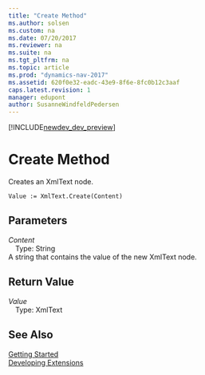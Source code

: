 ```yaml
---
title: "Create Method"
ms.author: solsen
ms.custom: na
ms.date: 07/20/2017
ms.reviewer: na
ms.suite: na
ms.tgt_pltfrm: na
ms.topic: article
ms.prod: "dynamics-nav-2017"
ms.assetid: 620f0e32-eadc-43e9-8f6e-8fc0b12c3aaf
caps.latest.revision: 1
manager: edupont
author: SusanneWindfeldPedersen
---
```


[!INCLUDE[newdev_dev_preview](../includes/newdev_dev_preview.md)]

# Create Method
Creates an XmlText node.  
```  
Value := XmlText.Create(Content)  
```  
## Parameters
*Content*    
&emsp;Type: String  
A string that contains the value of the new XmlText node.  
  
## Return Value
*Value*  
&emsp;Type: XmlText  
  
## See Also
[Getting Started](../devenv-get-started.md)  
[Developing Extensions](../devenv-dev-overview.md)  
